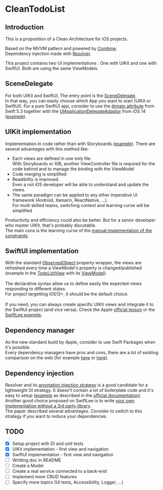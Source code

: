 # CleanTodoList

## Introduction
This is a proposition of a Clean Architecture for iOS projects.

Based on the MVVM pattern and powered by [Combine](https://developer.apple.com/documentation/combine).<br/>
Dependency injection made with [Resolver](https://github.com/hmlongco/Resolver).

This project contains two UI implementations : One with UIKit and one with SwiftUI. Both are using the same ViewModels.

## SceneDelegate
For both UIKit and SwiftUI, The entry point is the [SceneDelegate](https://github.com/ragu89/CleanTodoList/blob/main/CleanTodoList/SceneDelegate.swift).<br/>
In that way, you can easily choose which App you want to start (UIKit or SwiftUI). For a pure SwiftUI app, consider to use the [@main attribute](https://github.com/apple/swift-evolution/blob/master/proposals/0281-main-attribute.md) from Swift 5.3 together with the [UIApplicationDelegateAdaptor](https://developer.apple.com/documentation/swiftui/uiapplicationdelegateadaptor) from iOS 14 ([example](https://www.hackingwithswift.com/quick-start/swiftui/how-to-add-an-appdelegate-to-a-swiftui-app)).

## UIKit implementation
Implementation in code rather than with Storyboards ([example](https://github.com/ragu89/CleanTodoList/blob/main/CleanTodoList/ViewsUIKit/TodosListViewController.swift)). There are several advantages with this method like:
- Each views are defined in one only file.<br/> With Storyboards or XIB, another ViewController file is required for the code behind and to manage the binding with the ViewModel
- Code merging is simplified
- Readibility is improved.<br/>Even a not iOS developer will be able to understand and update the views.
- The same paradigm can be applied to any other imperative UI framework (Android, Xamarin, ReactNative, ...).<br/>For multi skilled teams, switching context and learning curve will be simplified

Productivity and efficiency could also be better. But for a senior developer who master UIKit, that's probably discutable.<br/>
The main cons is the learning curve of the [manual implementation of the constraints](https://github.com/ragu89/CleanTodoList/blob/main/CleanTodoList/ViewsUIKit/RootViewController.swift#L47).

## SwiftUI implementation
With the standard [ObservedObject](https://developer.apple.com/documentation/swiftui/observedobject) property wrapper, the views are refreshed every time a ViewModel's property is changed/published (example in the [TodoListView](https://github.com/ragu89/CleanTodoList/blob/main/CleanTodoList/ViewsSwiftUI/TodosListView.swift#L18) with its [ViewModel](https://github.com/ragu89/CleanTodoList/blob/main/CleanTodoList/ViewModels/TodosListViewModel.swift#L14)).<br/><br/>
The declarative syntax allow us to define easily the expected views responding to different states.<br/>
For project targetting iOS13+, it should be the default choice.<br/><br/>
If you need, you can always create specific UIKit views and integrate it to the SwiftUI project (and vice versa). Check the Apple [official lesson](https://developer.apple.com/tutorials/swiftui/interfacing-with-uikit) or the [SwiftLee example](https://www.avanderlee.com/swiftui/integrating-swiftui-with-uikit/).

## Dependency manager
As the new standard build by Apple, consider to use Swift Packages when it's possible.<br/> 
Every dependency managers have pros and cons, there are a lot of existing comparison on the web (for example [here](https://www.codementor.io/blog/swift-package-manager-5f85eqvygj) or [here](https://manasaprema04.medium.com/dependency-managers-in-swift-d6a01e7a29a8)).

## Dependency injection
Resolver and its [annotation injection strategy](https://github.com/hmlongco/Resolver/blob/master/Documentation/Injection.md#annotation) is a good candidate for a lightweight DI strategy. It doesn't contain a lot of boilerplate code and it's easy to setup ([example](https://github.com/ragu89/CleanTodoList/tree/main/CleanTodoList/Resolver) as described in the [official documentation](https://github.com/hmlongco/Resolver/blob/master/Documentation/Registration.md#add-the-appdelegate-injection-file)).<br/>
Another good choice proposed on SwiftLee is to write [your own implementation without a 3rd party library](https://www.avanderlee.com/swift/dependency-injection/).<br/>
The paper described several advantages. Consider to switch to this strategy if you want to reduce your dependencies.


## TODO

- [x] Setup project with DI and unit tests<br/>
- [x] UIKit implementation - first view and navigation<br/>
- [x] SwiftUI implementation - first view and navigation<br/>
- [ ] Writting doc in README<br/>
- [ ] Create a Model<br/>
- [ ] Create a real service connected to a back-end<br/>
- [ ] Implement more CRUD features<br/>
- [ ] Specify more topics (UI tests, Accessibility, Logger, ...)
